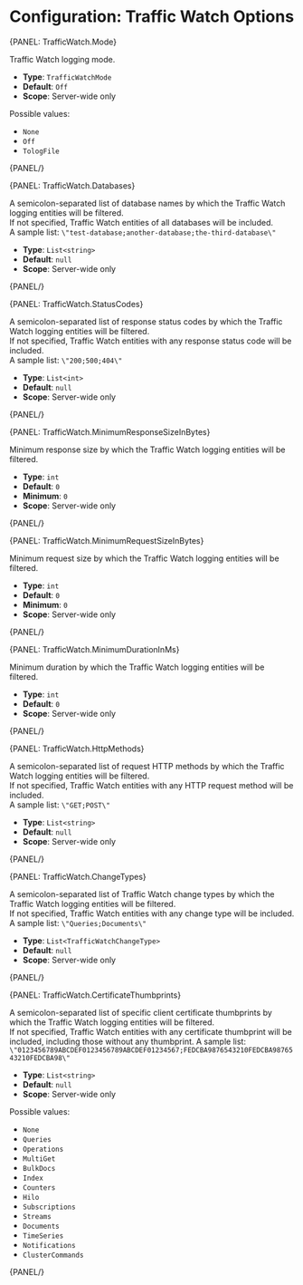 # Configuration: Traffic Watch Options

{PANEL: TrafficWatch.Mode}

Traffic Watch logging mode.

- **Type**: `TrafficWatchMode`  
- **Default**: `Off`   
- **Scope**: Server-wide only  

Possible values:

- `None`
- `Off`
- `TologFile`

{PANEL/}

{PANEL: TrafficWatch.Databases}

A semicolon-separated list of database names by which the Traffic Watch logging entities will be filtered.  
If not specified, Traffic Watch entities of all databases will be included.  
A sample list: `\"test-database;another-database;the-third-database\"`  

- **Type**: `List<string>`
- **Default**: `null`
- **Scope**: Server-wide only

{PANEL/}

{PANEL: TrafficWatch.StatusCodes}

A semicolon-separated list of response status codes by which the Traffic Watch logging entities will be filtered.  
If not specified, Traffic Watch entities with any response status code will be included.  
A sample list: `\"200;500;404\"`  

- **Type**: `List<int>`
- **Default**: `null`
- **Scope**: Server-wide only

{PANEL/}

{PANEL: TrafficWatch.MinimumResponseSizeInBytes}

Minimum response size by which the Traffic Watch logging entities will be filtered.

- **Type**: `int`
- **Default**: `0`
- **Minimum**: `0`
- **Scope**: Server-wide only

{PANEL/}

{PANEL: TrafficWatch.MinimumRequestSizeInBytes}

Minimum request size by which the Traffic Watch logging entities will be filtered.

- **Type**: `int`
- **Default**: `0`
- **Minimum**: `0`
- **Scope**: Server-wide only

{PANEL/}

{PANEL: TrafficWatch.MinimumDurationInMs}

Minimum duration by which the Traffic Watch logging entities will be filtered.

- **Type**: `int`
- **Default**: `0`
- **Scope**: Server-wide only

{PANEL/}

{PANEL: TrafficWatch.HttpMethods}

A semicolon-separated list of request HTTP methods by which the Traffic Watch logging entities will be filtered.  
If not specified, Traffic Watch entities with any HTTP request method will be included.  
A sample list: `\"GET;POST\"`  

- **Type**: `List<string>`
- **Default**: `null`
- **Scope**: Server-wide only

{PANEL/}

{PANEL: TrafficWatch.ChangeTypes}

A semicolon-separated list of Traffic Watch change types by which the Traffic Watch logging entities will be filtered.  
If not specified, Traffic Watch entities with any change type will be included.  
A sample list: `\"Queries;Documents\"`

- **Type**: `List<TrafficWatchChangeType>`
- **Default**: `null`
- **Scope**: Server-wide only

{PANEL/}

{PANEL: TrafficWatch.CertificateThumbprints}

A semicolon-separated list of specific client certificate thumbprints by which the Traffic Watch logging entities will be filtered.  
If not specified, Traffic Watch entities with any certificate thumbprint will be included,
including those without any thumbprint.
A sample list: `\"0123456789ABCDEF0123456789ABCDEF01234567;FEDCBA9876543210FEDCBA9876543210FEDCBA98\"`

- **Type**: `List<string>`
- **Default**: `null`
- **Scope**: Server-wide only

Possible values:

- `None`
- `Queries`
- `Operations`
- `MultiGet`
- `BulkDocs`
- `Index`
- `Counters`
- `Hilo`
- `Subscriptions`
- `Streams`
- `Documents`
- `TimeSeries`
- `Notifications`
- `ClusterCommands`

{PANEL/}
